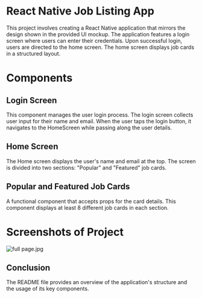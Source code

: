 # React Native Job Listing App
This project involves creating a React Native application that mirrors the design shown in the provided UI mockup. The application features a login screen where users can enter their credentials. Upon successful login, users are directed to the home screen. The home screen displays job cards in a structured layout.

# Components
## Login Screen
This component manages the user login process. The login screen collects user input for their name and email. When the user taps the login button, it navigates to the HomeScreen while passing along the user details.
## Home Screen
The Home screen displays the user's name and email at the top.
The screen is divided into two sections: "Popular" and "Featured" job cards.

## Popular and Featured Job Cards
A functional component that accepts props for the card details.
This component displays at least 8 different job cards in each section.

# Screenshots of Project
![full page](Screenshots/Fullpage.).jpg




## Conclusion
The README file provides an overview of the application's structure and the usage of its key components.
